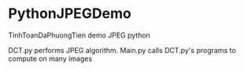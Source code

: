 # PythonJPEGDemo
TinhToanDaPhuongTien demo JPEG python

DCT.py performs JPEG algorithm.
Main.py calls DCT.py's programs to compute on many images
